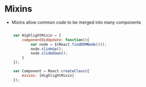 # Mixins

- Mixins allow common code to be merged into many components

```js

    var HighlightMixin = {
        componentDidUpdate: function(){
            var node = $(React.findDOMNode()));
            node.slideUp();
            node.slideDown();
        }
    });

    var Component = React.createClass({
        mixins: [HighlightMixin]
    });

```